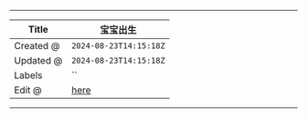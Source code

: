 -----

| Title     | 宝宝出生                                               |
| --------- | -------------------------------------------------- |
| Created @ | `2024-08-23T14:15:18Z`                             |
| Updated @ | `2024-08-23T14:15:18Z`                             |
| Labels    | \`\`                                               |
| Edit @    | [here](https://github.com/junxnone/ywiki/issues/6) |

-----
